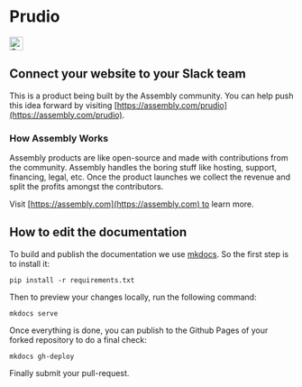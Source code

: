 # Prudio

<a href="https://assembly.com/prudio/bounties"><img src="https://asm-badger.herokuapp.com/prudio/badges/tasks.svg" height="24px" alt="Open Tasks" /></a>

## Connect your website to your Slack team

This is a product being built by the Assembly community. You can help push this idea forward by visiting [https://assembly.com/prudio](https://assembly.com/prudio).

### How Assembly Works

Assembly products are like open-source and made with contributions from the community. Assembly handles the boring stuff like hosting, support, financing, legal, etc. Once the product launches we collect the revenue and split the profits amongst the contributors.

Visit [https://assembly.com](https://assembly.com) to learn more.

## How to edit the documentation

To build and publish the documentation we use [mkdocs](http://www.mkdocs.org/). So the first step is to install it:

    pip install -r requirements.txt

Then to preview your changes locally, run the following command:

    mkdocs serve

Once everything is done, you can publish to the Github Pages of your forked repository to do a final check:

    mkdocs gh-deploy

Finally submit your pull-request.
